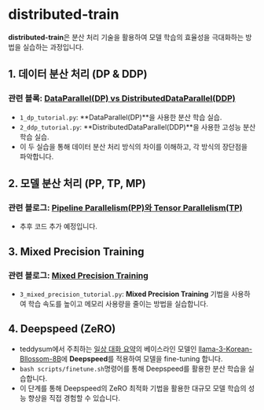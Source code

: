 # distributed-train
**distributed-train**은 분산 처리 기술을 활용하여 모델 학습의 효율성을 극대화하는 방법을 실습하는 과정입니다.

## 1. 데이터 분산 처리 (DP & DDP)
### 관련 블록: [DataParallel(DP) vs DistributedDataParallel(DDP)](https://medium.com/@yjoonjang/%EB%B6%84%EC%82%B0-%EC%B2%98%EB%A6%AC-1-dataparallel-dp-vs-distributeddataparallel-ddp-feat-python-gil-056324f90f3c)
- `1_dp_tutorial.py`: **DataParallel(DP)**을 사용한 분산 학습 실습.
- `2_ddp_tutorial.py`: **DistributedDataParallel(DDP)**을 사용한 고성능 분산 학습 실습.
- 이 두 실습을 통해 데이터 분산 처리 방식의 차이를 이해하고, 각 방식의 장단점을 파악합니다.

## 2. 모델 분산 처리 (PP, TP, MP)
### 관련 블로그: [Pipeline Parallelism(PP)와 Tensor Parallelism(TP)](https://medium.com/@yjoonjang/%EB%B6%84%EC%82%B0-%EC%B2%98%EB%A6%AC-3-pipeline-parallelism%EA%B3%BC-tensor-parallelism%EC%97%90-%EA%B4%80%ED%95%98%EC%97%AC-7b4420fe0281)
- 추후 코드 추가 예정입니다.

## 3. Mixed Precision Training
### 관련 블로그: [Mixed Precision Training](https://medium.com/@yjoonjang/mixed-precision-training%EC%97%90-%EB%8C%80%ED%95%B4-%EC%95%8C%EC%95%84%EB%B3%B4%EC%9E%90-mp-amp-torch-cuda-amp-15c99488ed34)
- `3_mixed_precision_tutorial.py`: **Mixed Precision Training** 기법을 사용하여 학습 속도를 높이고 메모리 사용량을 줄이는 방법을 실습합니다.

## 4. Deepspeed (ZeRO)
- teddysum에서 주최하는 [일상 대화 요약](https://kli.korean.go.kr/benchmark/taskOrdtm/taskList.do?taskOrdtmId=146&clCd=END_TASK&subMenuId=sub01)의 베이스라인 모델인 [llama-3-Korean-Bllossom-8B](https://github.com/teddysum/Korean_DCS_2024)에 **Deepspeed**를 적용하여 모델을 fine-tuning 합니다.
- `bash scripts/finetune.sh`명령어를 통해 Deepspeed를 활용한 분산 학습을 실습합니다.
- 이 단계를 통해 Deepspeed의 ZeRO 최적화 기법을 활용한 대규모 모델 학습의 성능 향상을 직접 경험할 수 있습니다.

